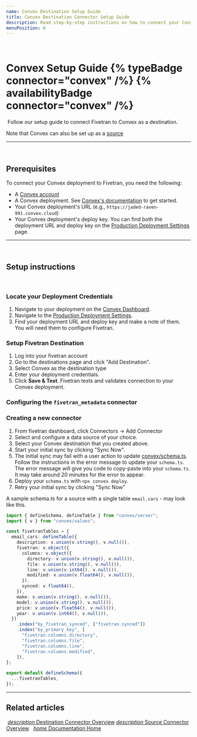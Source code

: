```yaml
---
name: Convex Destination Setup Guide
title: Convex Destination Connector Setup Guide
description: Read step-by-step instructions on how to connect your Convex deployment as a destination using Fivetran.
menuPosition: 0
---
```


​

# Convex Setup Guide {% typeBadge connector="convex" /%} {% availabilityBadge connector="convex" /%}

​ Follow our setup guide to connect Fivetran to Convex as a destination. ​

Note that Convex can also be set up as a [source](/docs/databases/convex)

---

​

## Prerequisites

​To connect your Convex deployment to Fivetran, you need the following:
- A [Convex account](https://dashboard.convex.dev)
- A Convex deployment. See [Convex's documentation](https://docs.convex.dev/) to get started.
- Your Convex deployment's URL (e.g., `https://jaded-raven-991.convex.cloud`)
- Your Convex deployment's deploy key. You can find both the deployment URL and deploy key on the [Production Deployment Settings](https://docs.convex.dev/dashboard/deployments/deployment-settings) page. ​

---

​

## Setup instructions

​

### <span class="step-item">Locate your Deployment Credentials</span>

1. Navigate to your deployment on the [Convex Dashboard](https://dashboard.convex.dev/).​
2. Navigate to the [Production Deployment Settings](https://docs.convex.dev/dashboard/deployments/deployment-settings).
3. Find your deployment URL and deploy key and make a note of them. You will need them to configure Fivetran.

### <span class="step-item">Setup Fivetran Destination</span>

1. Log into your fivetran account
2. Go to the destinations page and click "Add Destination".
3. Select Convex as the destination type
4. Enter your deployment credentials.
5. Click **Save & Test**. Fivetran tests and validates connection to your Convex deployment. ​

### Configuring the `fivetran_metadata` connector

### Creating a new connector

1. From fivetran dashboard, click Connectors -> Add Connector
2. Select and configure a data source of your choice.
3. Select your Convex destination that you created above.
4. Start your initial sync by clicking "Sync Now".
5. The initial sync may fail with a user action to update [convex/schema.ts](https://docs.convex.dev/database/schemas). Follow the instructions in the error message to update your `schema.ts`. The error message will give you code to copy-paste into your `schema.ts`. It may take around 20 minutes for the error to appear.
6. Deploy your `schema.ts` with `npx convex deploy`.
7. Retry your initial sync by clicking "Sync Now"

A sample schema.ts for a source with a single table `email.cars` - may look like this.
```typescript
import { defineSchema, defineTable } from "convex/server";
import { v } from "convex/values";

const fivetranTables = {
  email_cars: defineTable({
    description: v.union(v.string(), v.null()),
    fivetran: v.object({
      columns: v.object({
        directory: v.union(v.string(), v.null()),
        file: v.union(v.string(), v.null()),
        line: v.union(v.int64(), v.null()),
        modified: v.union(v.float64(), v.null()),
      }),
      synced: v.float64(),
    }),
    make: v.union(v.string(), v.null()),
    model: v.union(v.string(), v.null()),
    price: v.union(v.float64(), v.null()),
    year: v.union(v.int64(), v.null()),
  })
    .index("by_fivetran_synced", ["fivetran.synced"])
    .index("by_primary_key", [
      "fivetran.columns.directory",
      "fivetran.columns.file",
      "fivetran.columns.line",
      "fivetran.columns.modified",
    ]),
};

export default defineSchema({
  ...fivetranTables,
});
```

---

## Related articles

​
[<i aria-hidden="true" class="material-icons">description</i> Destination Connector Overview](/docs/destinations/convex_destination)
[<i aria-hidden="true" class="material-icons">description</i> Source Connector Overview](/docs/databases/convex)
​ <b> </b> ​
[<i aria-hidden="true" class="material-icons">home</i> Documentation Home](/docs/getting-started)
